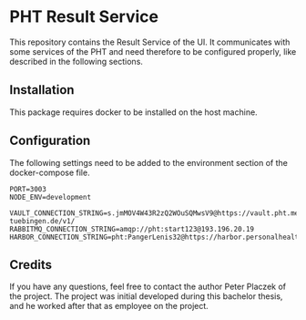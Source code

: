 # PHT Result Service
This repository contains the Result Service of the UI.
It communicates with some services of the PHT and need therefore to be configured properly, like described 
in the following sections.

## Installation
This package requires docker to be installed on the host machine.

## Configuration
The following settings need to be added to the environment section of the docker-compose file.
```
PORT=3003
NODE_ENV=development

VAULT_CONNECTION_STRING=s.jmMOV4W43R2zQ2WOuSQMwsV9@https://vault.pht.medic.uni-tuebingen.de/v1/
RABBITMQ_CONNECTION_STRING=amqp://pht:start123@193.196.20.19
HARBOR_CONNECTION_STRING=pht:PangerLenis32@https://harbor.personalhealthtrain.de/api/v2.0/

```

## Credits
If you have any questions, feel free to contact the author Peter Placzek of the project.
The project was initial developed during this bachelor thesis, and he worked after that as employee
on the project.
